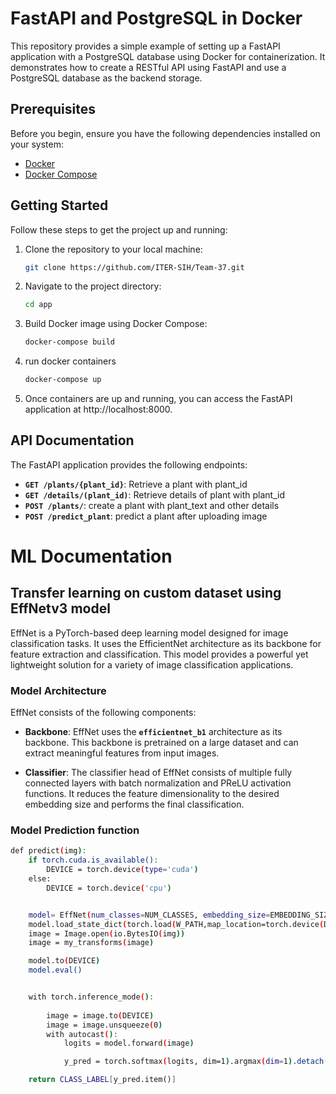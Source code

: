 # FastAPI and PostgreSQL in Docker

This repository provides a simple example of setting up a FastAPI application with a PostgreSQL database using Docker for containerization. It demonstrates how to create a RESTful API using FastAPI and use a PostgreSQL database as the backend storage.

## Prerequisites

Before you begin, ensure you have the following dependencies installed on your system:

- [Docker](https://www.docker.com/)
- [Docker Compose](https://docs.docker.com/compose/)

## Getting Started

Follow these steps to get the project up and running:
1. Clone the repository to your local machine:

    ```bash
    git clone https://github.com/ITER-SIH/Team-37.git
    ```
2. Navigate to the project directory:

    ```bash
    cd app
    ```
3. Build Docker image using Docker Compose:
    ```bash
    docker-compose build
    ```
4. run docker containers
    ```bash
    docker-compose up
    ```
5. Once containers are up and running, you can access the FastAPI application at http://localhost:8000.

## API Documentation
The FastAPI application provides the following endpoints:

- **`GET /plants/{plant_id}`**: Retrieve a plant with plant_id
- **`GET /details/(plant_id)`**: Retrieve details of plant with plant_id
- **`POST /plants/`**: create a plant with plant_text and other details
- **`POST /predict_plant`**: predict a plant after uploading image


# ML Documentation

## Transfer learning on custom dataset using EffNetv3 model
EffNet is a PyTorch-based deep learning model designed for image classification tasks. It uses the EfficientNet architecture as its backbone for feature extraction and classification. This model provides a powerful yet lightweight solution for a variety of image classification applications.

### Model Architecture
EffNet consists of the following components:

- **Backbone**:  EffNet uses the **`efficientnet_b1`** architecture as its backbone. This backbone is pretrained on a large dataset and can extract meaningful features from input images.

- **Classifier**: The classifier head of EffNet consists of multiple fully connected layers with batch normalization and PReLU activation functions. It reduces the feature dimensionality to the desired embedding size and performs the final classification.

### Model Prediction function

```bash
def predict(img):
    if torch.cuda.is_available():
        DEVICE = torch.device(type='cuda')
    else:
        DEVICE = torch.device('cpu')


    model= EffNet(num_classes=NUM_CLASSES, embedding_size=EMBEDDING_SIZE)
    model.load_state_dict(torch.load(W_PATH,map_location=torch.device(DEVICE)))
    image = Image.open(io.BytesIO(img))
    image = my_transforms(image)

    model.to(DEVICE)
    model.eval()


    with torch.inference_mode():
        
        image = image.to(DEVICE)
        image = image.unsqueeze(0)
        with autocast():
            logits = model.forward(image)

            y_pred = torch.softmax(logits, dim=1).argmax(dim=1).detach().cpu()

    return CLASS_LABEL[y_pred.item()]
```
